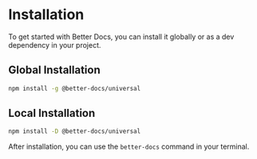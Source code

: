 # Installation

To get started with Better Docs, you can install it globally or as a dev dependency in your project.

## Global Installation

```bash
npm install -g @better-docs/universal
```

## Local Installation

```bash
npm install -D @better-docs/universal
```

After installation, you can use the `better-docs` command in your terminal.
